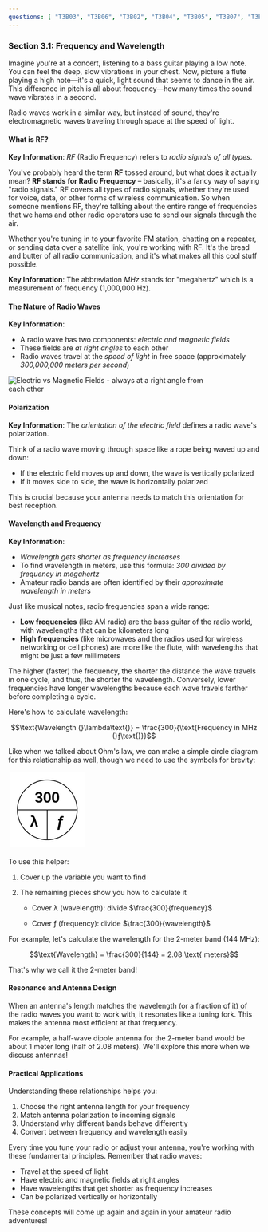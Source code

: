 ```yaml
---
questions: [ "T3B03", "T3B06", "T3B02", "T3B04", "T3B05", "T3B07", "T3B11", "T5C06", "T5C07", "T3B01" ]
---
```


### Section 3.1: Frequency and Wavelength

Imagine you're at a concert, listening to a bass guitar playing a low note. You can feel the deep, slow vibrations in your chest. Now, picture a flute playing a high note—it's a quick, light sound that seems to dance in the air. This difference in pitch is all about frequency—how many times the sound wave vibrates in a second.

Radio waves work in a similar way, but instead of sound, they're electromagnetic waves traveling through space at the speed of light.

#### What is RF?

**Key Information**: *RF* (Radio Frequency) refers to *radio signals of all types*.

You've probably heard the term **RF** tossed around, but what does it actually mean? **RF stands for Radio Frequency** – basically, it's a fancy way of saying "radio signals." RF covers all types of radio signals, whether they're used for voice, data, or other forms of wireless communication. So when someone mentions RF, they're talking about the entire range of frequencies that we hams and other radio operators use to send our signals through the air.

Whether you're tuning in to your favorite FM station, chatting on a repeater, or sending data over a satellite link, you're working with RF. It's the bread and butter of all radio communication, and it's what makes all this cool stuff possible.

**Key Information**: The abbreviation *MHz* stands for "megahertz" which is a measurement of frequency (1,000,000 Hz).

#### The Nature of Radio Waves

**Key Information**: 
- A radio wave has two components: *electric and magnetic fields*
- These fields are *at right angles* to each other
- Radio waves travel at the *speed of light* in free space (approximately *300,000,000 meters per second*)

<img src="../../../images/electromagnetic-3d.gif" alt="Electric vs Magnetic Fields - always at a right angle from each other"  style="max-width: 400px;">

#### Polarization

**Key Information**: The *orientation of the electric field* defines a radio wave's polarization.

Think of a radio wave moving through space like a rope being waved up and down:
- If the electric field moves up and down, the wave is vertically polarized
- If it moves side to side, the wave is horizontally polarized

This is crucial because your antenna needs to match this orientation for best reception.

#### Wavelength and Frequency

**Key Information**: 
- *Wavelength gets shorter as frequency increases*
- To find wavelength in meters, use this formula: *300 divided by frequency in megahertz*
- Amateur radio bands are often identified by their *approximate wavelength in meters*

Just like musical notes, radio frequencies span a wide range:
- **Low frequencies** (like AM radio) are the bass guitar of the radio world, with wavelengths that can be kilometers long
- **High frequencies** (like microwaves and the radios used for wireless networking or cell phones) are more like the flute, with wavelengths that might be just a few millimeters

The higher (faster) the frequency, the shorter the distance the wave travels in one cycle, and thus, the shorter the wavelength. Conversely, lower frequencies have longer wavelengths because each wave travels farther before completing a cycle.

Here's how to calculate wavelength:

$$\text{Wavelength (}\lambda\text{)} = \frac{300}{\text{Frequency in MHz (}ƒ\text{)}}$$

Like when we talked about Ohm's law, we can make a simple circle diagram for this relationship as well, though we need to use the symbols for brevity:

<img src="../../../images/form-wavelength.svg" alt="Wavelength/Frequency formula Circle" style="width: 150px; margin: 3px;">

To use this helper:
1. Cover up the variable you want to find
2. The remaining pieces show you how to calculate it

   - Cover λ (wavelength): divide $\frac{300}{frequency}$

   - Cover ƒ (frequency): divide $\frac{300}{wavelength}$

For example, let's calculate the wavelength for the 2-meter band (144 MHz):

$$\text{Wavelength} = \frac{300}{144} = 2.08 \text{ meters}$$

That's why we call it the 2-meter band!

#### Resonance and Antenna Design

When an antenna's length matches the wavelength (or a fraction of it) of the radio waves you want to work with, it resonates like a tuning fork. This makes the antenna most efficient at that frequency. 

For example, a half-wave dipole antenna for the 2-meter band would be about 1 meter long (half of 2.08 meters). We'll explore this more when we discuss antennas!

#### Practical Applications

Understanding these relationships helps you:
1. Choose the right antenna length for your frequency
2. Match antenna polarization to incoming signals
3. Understand why different bands behave differently
4. Convert between frequency and wavelength easily

Every time you tune your radio or adjust your antenna, you're working with these fundamental principles. Remember that radio waves:
- Travel at the speed of light
- Have electric and magnetic fields at right angles
- Have wavelengths that get shorter as frequency increases
- Can be polarized vertically or horizontally

These concepts will come up again and again in your amateur radio adventures!